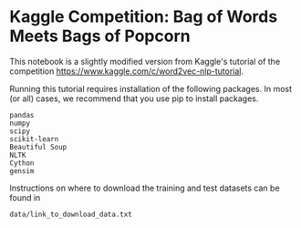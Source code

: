 # Kaggle Competition: Bag of Words Meets Bags of Popcorn
This notebook is a slightly modified version from Kaggle's tutorial of the competition https://www.kaggle.com/c/word2vec-nlp-tutorial.

Running this tutorial requires installation of the following packages. In most (or all) cases, we recommend that you use pip to install packages.
```
pandas
numpy
scipy
scikit-learn
Beautiful Soup
NLTK
Cython
gensim
```

Instructions on where to download the training and test datasets can be found in
```
data/link_to_download_data.txt
```

